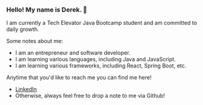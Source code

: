 ### Hello! My name is Derek. 👋

I am currently a Tech Elevator Java Bootcamp student and am committed to daily growth. 

Some notes about me:
- I am an entrepreneur and software developer.
- I am learning various languages, including Java and JavaScript.
- I am learning various frameworks, including React, Spring Boot, etc.

Anytime that you'd like to reach me you can find me here!
- [LinkedIn](https://www.linkedin.com/in/drymers7/)
- Otherwise, always feel free to drop a note to me via Github!
  
<!--
**DRymers7/DRymers7** is a ✨ _special_ ✨ repository because its `README.md` (this file) appears on your GitHub profile.

Here are some ideas to get you started:

- 🔭 I’m currently working on ...
- 🌱 I’m currently learning ...
- 👯 I’m looking to collaborate on ...
- 🤔 I’m looking for help with ...
- 💬 Ask me about ...
- 📫 How to reach me: ...
- 😄 Pronouns: ...
- ⚡ Fun fact: ...
-->
